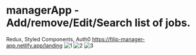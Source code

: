 # managerApp - Add/remove/Edit/Search list of jobs.
Redux, Styled Components, Auth0
https://filip-manager-app.netlify.app/landing
![1](https://user-images.githubusercontent.com/114927397/217218313-cc90cc48-c4b0-4c1b-a876-349cf1c2b67e.jpg)
![2](https://user-images.githubusercontent.com/114927397/217218316-ed496d9e-1b36-49c4-abb0-05f805ced09f.jpg)
![3](https://user-images.githubusercontent.com/114927397/217218318-79842331-1b58-477c-9c4e-bc3e233e23e3.jpg)


